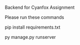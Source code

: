 Backend for Cyanfox Assignment


Please run these commands

pip install requirements.txt

py manage.py runserver 
